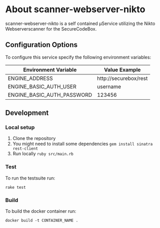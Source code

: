 # About scanner-webserver-nikto

scanner-webserver-nikto is a self contained µService utilizing the Nikto Webserverscanner for the SecureCodeBox.

## Configuration Options

To configure this service specify the following environment variables:

| Environment Variable       | Value Example         |
| -------------------------- | --------------------- |
| ENGINE_ADDRESS             | http://securebox/rest |
| ENGINE_BASIC_AUTH_USER     | username              |
| ENGINE_BASIC_AUTH_PASSWORD | 123456                |

## Development

### Local setup

1.  Clone the repository
2.  You might need to install some dependencies `gem install sinatra rest-client`
3.  Run locally `ruby src/main.rb`

### Test

To run the testsuite run:

`rake test`

### Build

To build the docker container run:

`docker build -t CONTAINER_NAME .`
